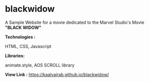 # blackwidow

A Sample Website for a movie dedicated to the Marvel Studio's Movie <b>"BLACK WIDOW"</b>

<b>Technologies :</b>

HTML, CSS, Javascript

<b>Libraries:</b>

animate.style, AOS SCROLL library

<b>View Link :</b>
https://kaalvairab.github.io/blackwidow/
